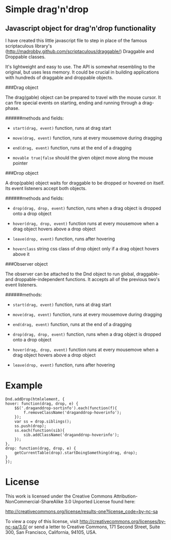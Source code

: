 # Simple drag'n'drop

## Javascript object for drag'n'drop functionality

I have created this little javascript file to step in place of the famous scriptaculous library's (http://madrobby.github.com/scriptaculous/draggable/) Draggable and Droppable classes.

It's lightweight and easy to use. The API is somewhat resembling to the original, but uses less memory. It could be crucial in building applications with hundreds of draggable and droppable objects.

###Drag object 

The drag(gable) object can be prepared to travel with the mouse cursor. It can fire special events on starting, ending and running through a drag-phase.

######methods and fields:

 * `start(drag, event)` function, runs at drag start

 * `move(drag, event)` function, runs at every mousemove during dragging

 * `end(drag, event)` function, runs at the end of a dragging

 * `movable true|false` should the given object move along the mouse pointer


###Drop object 

A drop(pable) object waits for draggable to be dropped or hovered on itself. Its event listeners accept both objects. 

######methods and fields:

 * `drop(drag, drop, event)` function, runs when a drag object is dropped onto a drop object

 * `hover(drag, drop, event)` function runs at every mousemove when a drag object hovers above a drop object

 * `leave(drop, event)` function, runs after hovering

 * `hoverclass` string css class of drop object only if a drag object hovers above it


###Observer object 

The observer can be attached to the Dnd object to run global, draggable- and droppable-independent functions. It accepts all of the previous two's event listeners.

######methods:

 * `start(drag, event)` function, runs at drag start

 * `move(drag, event)` function, runs at every mousemove during dragging

 * `end(drag, event)` function, runs at the end of a dragging

 * `drop(drag, drop, event)` function, runs when a drag object is dropped onto a drop object

 * `hover(drag, drop, event)` function runs at every mousemove when a drag object hovers above a drop object

 * `leave(drop, event)` function, runs after hovering


# Example
    
    Dnd.addDrop(htmlelement, {
    hover: function(drag, drop, e) {
    	$$('.draganddrop-sortinfo').each(function(f){
    		f.removeClassName('draganddrop-hoverinfo');
    	});
    	var ss = drop.siblings();
    	ss.push(drop);
    	ss.each(function(sib){
    		sib.addClassName('draganddrop-hoverinfo');
    	});
    },
    drop: function(drag, drop, e) {
    	getCurrentTable(drop).startDoingSomething(drag, drop);
    }
    });
    

# License

This work is licensed under the Creative Commons Attribution-NonCommercial-ShareAlike 3.0 Unported License found here:

http://creativecommons.org/license/results-one?license_code=by-nc-sa

To view a copy of this license, visit http://creativecommons.org/licenses/by-nc-sa/3.0/ or 
send a letter to Creative Commons, 171 Second Street, Suite 300, San Francisco, California, 94105, USA.